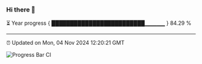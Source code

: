 ### Hi there 👋

⏳ Year progress { █████████████████████████▁▁▁▁▁ } 84.29 %

---

⏰ Updated on Mon, 04 Nov 2024 12:20:21 GMT

![Progress Bar CI](https://github.com/Shyam-Makwana/GitHub-Actions-Demo/workflows/Progress%20Bar%20CI/badge.svg)
